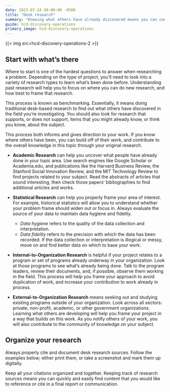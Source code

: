 ```yaml
---
date: 2023-07-24 09:00:00 -0500
title: "Desk research"
summary: "Knowing what others have already discovered means you can contribute new, original thought to an existing knowledge base."
guide: hcd-discovery-operations
primary_image: hcd-discovery-operations
---
```


{{< img src=hcd-discovery-operations-2 >}}


## Start with what’s there

Where to start is one of the hardest questions to answer when researching a problem. Depending on the type of project, you’ll need to look into a variety of research types to learn what’s been done before. Understanding past research will help you to focus on where you can do new research, and how best to frame that research. 

This process is known as benchmarking. Essentially, it means doing traditional desk-based research to find out what others have discovered in the field you’re investigating. You should also look for research that supports, or does not support, items that you might already know, or think you know, about the subject.

This process both informs and gives direction to your work. If you know where others have been, you can build off of their work, and contribute to the overall knowledge in this topic through your original research.

- **Academic Research** can help you uncover what people have already done in your topic area. Use search engines like Google Scholar or Academia.edu, and publications like the Harvard Business Review, the Stanford Social Innovation Review, and the MIT Technology Review to find projects related to your subject. Read the abstracts of articles that sound interesting, then check those papers’ bibliographies to find additional articles and works.

- **Statistical Research** can help you properly frame your area of interest. For example, historical statistics will allow you to understand whether your problem frame should widen out or focus in. Always evaluate the source of your data to maintain data hygiene and fidelity. 

  - _Data hygiene_ refers to the quality of the data collection and interpretation. 
  - _Data fidelity_ refers to the precision with which the data has been recorded. If the data collection or interpretation is illogical or messy, move on and find better data on which to base your work.

- **Internal-to-Organization Research** is helpful if your project relates to a program or set of programs already underway in your organization. Look at those programs to see what’s already being done. Talk to the program leaders, review their documents, and, if possible, observe them working in the field. This process will help you frame your approach to avoid duplication of work, and increase your contribution to work already in process.

- **External-to-Organization Research** means seeking out and studying existing programs outside of your organization. Look across all sectors: private, non-profit, academic, or other government organizations. Learning what others are developing will help you frame your project in a way that builds on this work. As you notify others of your work, you will also contribute to the community of knowledge on your subject.


## Organize your research

Always properly cite and document desk research sources. Follow the examples below; either print them, or take a screenshot and mark them up digitally.

Keep all your citations organized and together. Keeping track of research sources means you can quickly and easily find content that you would like to reference or cite in a final report or communication.
